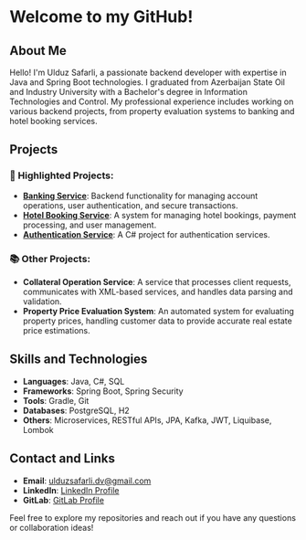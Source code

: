 # Welcome to my GitHub!

## About Me

Hello! I'm Ulduz Safarli, a passionate backend developer with expertise in Java and Spring Boot technologies. I graduated from Azerbaijan State Oil and Industry University with a Bachelor's degree in Information Technologies and Control. My professional experience includes working on various backend projects, from property evaluation systems to banking and hotel booking services.

## Projects

### 🌟 Highlighted Projects:
- **[Banking Service](https://github.com/ulduzsafarli/izum-bank-app)**: Backend functionality for managing account operations, user authentication, and secure transactions.
- **[Hotel Booking Service](https://gitlab.com/final-procejt)**: A system for managing hotel bookings, payment processing, and user management.
- **[Authentication Service](https://github.com/ulduzsafarli/authService)**: A C# project for authentication services.

### 📚 Other Projects:

- **Collateral Operation Service**: A service that processes client requests, communicates with XML-based services, and handles data parsing and validation.
- **Property Price Evaluation System**: An automated system for evaluating property prices, handling customer data to provide accurate real estate price estimations.

## Skills and Technologies

- **Languages**: Java, C#, SQL
- **Frameworks**: Spring Boot, Spring Security
- **Tools**: Gradle, Git
- **Databases**: PostgreSQL, H2
- **Others**: Microservices, RESTful APIs, JPA, Kafka, JWT, Liquibase, Lombok

## Contact and Links

- **Email**: [ulduzsafarli.dv@gmail.com](mailto:ulduzsafarli.dv@gmail.com)
- **LinkedIn**: [LinkedIn Profile](https://www.linkedin.com/in/ulduz-safarli)
- **GitLab**: [GitLab Profile](https://gitlab.com/ulduz.safarli)

Feel free to explore my repositories and reach out if you have any questions or collaboration ideas!
